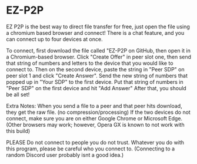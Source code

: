 # EZ-P2P
EZ P2P is the best way to direct file transfer for free, just open the file using a chromium based browser and connect! There is a chat feature, and you can connect up to four devices at once.

To connect, first download the file called "EZ-P2P on GitHub, then open it in a Chromium-based browser.
Click "Create Offer" in peer slot one, then send that string of numbers and letters to the device that you would like to connect to.
Then on the second device, paste the string in "Peer SDP" on peer slot 1 and click "Create Answer".
Send the new string of numbers that popped up in "Your SDP" to the first device.
Put that string of numbers in "Peer SDP" on the first device and hit "Add Answer" After that, you should be all set!

Extra Notes:
When you send a file to a peer and that peer hits download, they get the raw file. (no compression/processing)
If the two devices do not connect, make sure you are on either Google Chrome or Microsoft Edge. (Other browsers may work; however, Opera GX is known to not work with this build) 


PLEASE
Do not connect to people you do not trust. Whatever you do with this program, please be careful who you connect to. (Connecting to a random Discord user probably isnt a good idea.)

